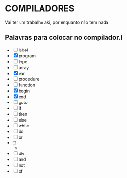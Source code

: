 # COMPILADORES

Vai ter um trabalho aki, por enquanto não tem nada

## Palavras para colocar no compilador.l

 - [ ] label
 - [X] program
 - [ ] type
 - [ ] array
 - [X] var
 - [ ] procedure
 - [ ] function
 - [X] begin
 - [X] end
 - [ ] goto
 - [ ] if
 - [ ] then
 - [ ] else
 - [ ] while
 - [ ] do
 - [ ] or
 - [ ] *
 - [ ] div
 - [ ] and
 - [ ] not
 - [ ] of
